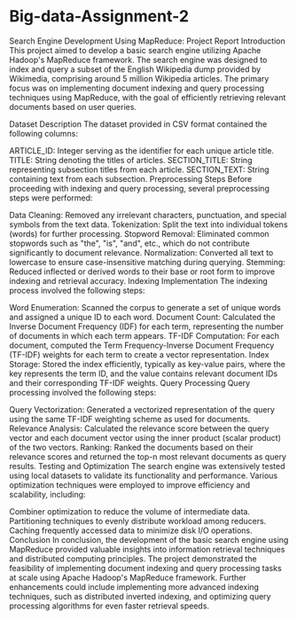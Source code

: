 # Big-data-Assignment-2

Search Engine Development Using MapReduce: Project Report
Introduction
This project aimed to develop a basic search engine utilizing Apache Hadoop's MapReduce framework. The search engine was designed to index and query a subset of the English Wikipedia dump provided by Wikimedia, comprising around 5 million Wikipedia articles. The primary focus was on implementing document indexing and query processing techniques using MapReduce, with the goal of efficiently retrieving relevant documents based on user queries.

Dataset Description
The dataset provided in CSV format contained the following columns:

ARTICLE_ID: Integer serving as the identifier for each unique article title.
TITLE: String denoting the titles of articles.
SECTION_TITLE: String representing subsection titles from each article.
SECTION_TEXT: String containing text from each subsection.
Preprocessing Steps
Before proceeding with indexing and query processing, several preprocessing steps were performed:

Data Cleaning: Removed any irrelevant characters, punctuation, and special symbols from the text data.
Tokenization: Split the text into individual tokens (words) for further processing.
Stopword Removal: Eliminated common stopwords such as "the", "is", "and", etc., which do not contribute significantly to document relevance.
Normalization: Converted all text to lowercase to ensure case-insensitive matching during querying.
Stemming: Reduced inflected or derived words to their base or root form to improve indexing and retrieval accuracy.
Indexing Implementation
The indexing process involved the following steps:

Word Enumeration: Scanned the corpus to generate a set of unique words and assigned a unique ID to each word.
Document Count: Calculated the Inverse Document Frequency (IDF) for each term, representing the number of documents in which each term appears.
TF-IDF Computation: For each document, computed the Term Frequency-Inverse Document Frequency (TF-IDF) weights for each term to create a vector representation.
Index Storage: Stored the index efficiently, typically as key-value pairs, where the key represents the term ID, and the value contains relevant document IDs and their corresponding TF-IDF weights.
Query Processing
Query processing involved the following steps:

Query Vectorization: Generated a vectorized representation of the query using the same TF-IDF weighting scheme as used for documents.
Relevance Analysis: Calculated the relevance score between the query vector and each document vector using the inner product (scalar product) of the two vectors.
Ranking: Ranked the documents based on their relevance scores and returned the top-n most relevant documents as query results.
Testing and Optimization
The search engine was extensively tested using local datasets to validate its functionality and performance. Various optimization techniques were employed to improve efficiency and scalability, including:

Combiner optimization to reduce the volume of intermediate data.
Partitioning techniques to evenly distribute workload among reducers.
Caching frequently accessed data to minimize disk I/O operations.
Conclusion
In conclusion, the development of the basic search engine using MapReduce provided valuable insights into information retrieval techniques and distributed computing principles. The project demonstrated the feasibility of implementing document indexing and query processing tasks at scale using Apache Hadoop's MapReduce framework. Further enhancements could include implementing more advanced indexing techniques, such as distributed inverted indexing, and optimizing query processing algorithms for even faster retrieval speeds.

